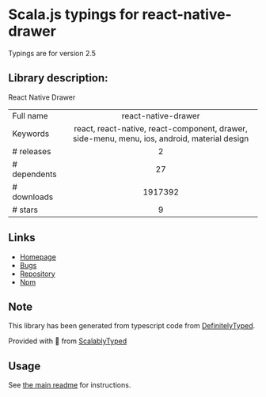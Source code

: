
# Scala.js typings for react-native-drawer

Typings are for version 2.5

## Library description:
React Native Drawer

|                    |                 |
| ------------------ | :-------------: |
| Full name          | react-native-drawer |
| Keywords           | react, react-native, react-component, drawer, side-menu, menu, ios, android, material design |
| # releases         | 2 |
| # dependents       | 27 |
| # downloads        | 1917392 |
| # stars            | 9 |

## Links
- [Homepage](https://github.com/rt2zz/react-native-drawer)
- [Bugs](https://github.com/rt2zz/react-native-drawer/issues)
- [Repository](https://github.com/rt2zz/react-native-drawer)
- [Npm](https://www.npmjs.com/package/react-native-drawer)
    


## Note
This library has been generated from typescript code from [DefinitelyTyped](https://definitelytyped.org).

Provided with :purple_heart: from [ScalablyTyped](https://github.com/oyvindberg/ScalablyTyped)

## Usage
See [the main readme](../../readme.md) for instructions.



